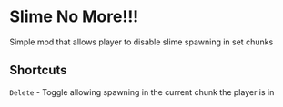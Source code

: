 # Slime No More!!!

Simple mod that allows player to disable slime spawning in set chunks



## Shortcuts

`Delete` - Toggle allowing spawning in the current chunk the player is in